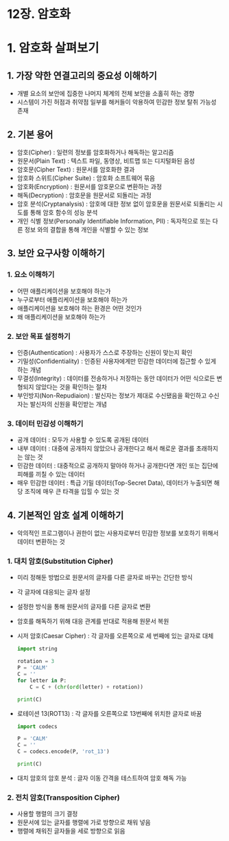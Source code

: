 # 12장. 암호화

# 1. 암호화 살펴보기

## 1. 가장 약한 연결고리의 중요성 이해하기

- 개별 요소의 보안에 집중한 나머지 체계의 전체 보안을 소홀히 하는 경향
- 시스템이 가진 허점과 취약점 일부를 해커들이 악용하여 민감한 정보 탈취 가능성 존재

## 2. 기본 용어

- 암호(Cipher) : 일련의 정보를 암호화하거나 해독하는 알고리즘
- 원문서(Plain Text) : 텍스트 파일, 동영상, 비트맵 또는 디지털화된 음성
- 암호문(Cipher Text) : 원문서를 암호화한 결과
- 암호화 스위트(Cipher Suite) : 암호화 소프트웨어 묶음
- 암호화(Encryption) : 원문서를 암호문으로 변환하는 과정
- 해독(Decryption) : 암호문을 원문서로 되돌리는 과정
- 암호 분석(Cryptanalysis) : 암호에 대한 정보 없이 암호문을 원문서로 되돌리는 시도를 통해 암호 함수의 성능 분석
- 개인 식별 정보(Personally Identifiable Information, PII) : 독자적으로 또는 다른 정보 와의 결합을 통해 개인을 식별할 수 있는 정보

## 3. 보안 요구사항 이해하기

### 1. 요소 이해하기

- 어떤 애플리케이션을 보호해야 하는가
- 누구로부터 애플리케이션을 보호해야 하는가
- 애플리케이션을 보호해야 하는 환경은 어떤 것인가
- 왜 애플리케이션을 보호해야 하는가

### 2. 보안 목표 설정하기

- 인증(Authentication) : 사용자가 스스로 주장하는 신원이 맞는지 확인
- 기밀성(Confidentiality) : 인증된 사용자에게만 민감한 데이터에 접근할 수 있게 하는 개념
- 무결성(Integrity) : 데이터를 전송하거나 저장하는 동안 데이터가 어떤 식으로든 변형되지 않았다는 것을 확인하는 절차
- 부인방지(Non-Repudiaion) : 발신자는 정보가 제대로 수신됐음을 확인하고 수신자는 발신자의 신원을 확인받는 개념

### 3. 데이터 민감성 이해하기

- 공개 데이터 : 모두가 사용할 수 있도록 공개된 데이터
- 내부 데이터 : 대중에 공개하지 않았으나 공개한다고 해서 해로운 결과를 초래하지는 않는 것
- 민감한 데이터 : 대중적으로 공개하지 말아야 하거나 공개한다면 개인 또는 집단에 피해를 끼칠 수 있는 데이터
- 매우 민감한 데이터 : 특급 기밀 데이터(Top-Secret Data), 데이터가 누출되면 해당 조직에 매우 큰 타격을 입힐 수 있는 것

## 4. 기본적인 암호 설계 이해하기

- 악의적인 프로그램이나 권한이 없는 사용자로부터 민감한 정보를 보호하기 위해서 데이터 변환하는 것

### 1. 대치 암호(Substitution Cipher)

- 미리 정해둔 방법으로 원문서의 글자를 다른 글자로 바꾸는 간단한 방식
- 각 글자에 대응되는 글자 설정
- 설정한 방식을 통해 원문서의 글자를 다른 글자로 변환
- 암호를 해독하기 위해 대응 관계를 반대로 적용해 원문서 복원
- 시저 암호(Caesar Cipher) : 각 글자를 오른쪽으로 세 번째에 있는 글자로 대체

    ```python
    import string
    
    rotation = 3
    P = 'CALM'
    C = ''
    for letter in P:
        C = C + (chr(ord(letter) + rotation))
    
    print(C)
    ```

- 로테이션 13(ROT13) : 각 글자를 오른쪽으로 13번째에 위치한 글자로 바꿈

    ```python
    import codecs
    
    P = 'CALM'
    C = ''
    C = codecs.encode(P, 'rot_13')
    
    print(C)
    ```

- 대치 암호의 암호 분석 : 글자 이동 간격을 테스트하여 암호 해독 가능

### 2. 전치 암호(Transposition Cipher)

- 사용할 행렬의 크기 결정
- 원문서에 있는 글자를 행렬에 가로 방향으로 채워 넣음
- 행렬에 채워진 글자들을 세로 방향으로 읽음